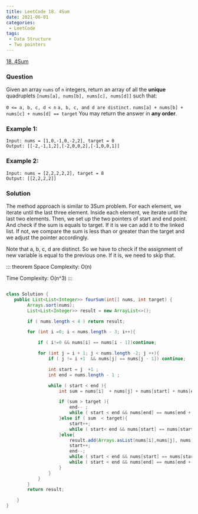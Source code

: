 ```yaml
---
title: LeetCode 18. 4Sum
date: 2021-06-01
categories:
 - LeetCode
tags:
 - Data Structure
 - Two pointers
---
```


[18. 4Sum](https://leetcode.com/problems/4sum/)

### Question 
Given an array ```nums``` of ```n``` integers, return an array of all the **unique** quadruplets ```[nums[a], nums[b], nums[c], nums[d]]``` such that:

```0 <= a, b, c, d < n```
```a, b, c, and d are distinct.```
```nums[a] + nums[b] + nums[c] + nums[d] == target```
You may return the answer in **any order**.

### Example 1:

```
Input: nums = [1,0,-1,0,-2,2], target = 0
Output: [[-2,-1,1,2],[-2,0,0,2],[-1,0,0,1]]
```

### Example 2:

```
Input: nums = [2,2,2,2,2], target = 8
Output: [[2,2,2,2]]
```

### Solution 

The method approach is similar to 3Sum problem. For each element, we iterate until the last three element. Inside each element, we iterate until the last two elements. Then, we set up the two pointers of start and end point. And check if the sum is equals to target. If it is we can add it to the linked list. If not, we compare the sum is less than or greater than the target and we adjust the pointer accordingly. 

Note that a, b, c, d are distinct. So we have to check if the assignment of new variable is equal to the previous one. If it is, we need to skip that. 

::: theorem 
Space Complexity: O(n) 

Time Complexity: O(n^3)
:::

```java

class Solution {
   public List<List<Integer>> fourSum(int[] nums, int target) {
        Arrays.sort(nums);
        List<List<Integer>> result = new ArrayList<>();

        if ( nums.length < 4 ) return result;

        for (int i =0; i < nums.length - 3; i++){

            if ( i!=0 && nums[i] == nums[i - 1])continue;

            for (int j = i + 1; j < nums.length -2; j ++){
                if ( j != i +1  && nums[j] == nums[j - 1]) continue;

                int start = j  +1 ;
                int end = nums.length - 1 ;

                while ( start < end ){
                    int sum = nums[i]  + nums[j] + nums[start] + nums[end];

                    if (sum > target ){
                        end-- ;
                        while ( start < end && nums[end] == nums[end + 1])end--;
                    }else if ( sum  < target){
                        start++;
                        while ( start< end && nums[start] == nums[start - 1])start++;
                    }else{
                        result.add(Arrays.asList(nums[i],nums[j], nums[start], nums[end]));
                        start++;
                        end--;
                        while ( start < end && nums[start] == nums[start - 1])start++;
                        while ( start < end && nums[end] == nums[end + 1])end--;
                    }
                }
            }
        }
        return result;

    }
}
```

<disqus/>